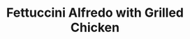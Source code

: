 ---
layout: recipe
title:  "Fettuccini Alfredo with Grilled Chicken"
image: 
imagecredit: 
dateAdded: 20170316

authorName: 
authorURL: 
sourceName: 
sourceURL: 
category: Pasta
yield: 4
prepTime: 
cookTime: 

components:
- Simply Grilled Chicken Breasts
- Skinny Fettuccine Alfredo

directions:
- Grill the chicken
- Cook the pasta
- Mix chicken and pasta

---